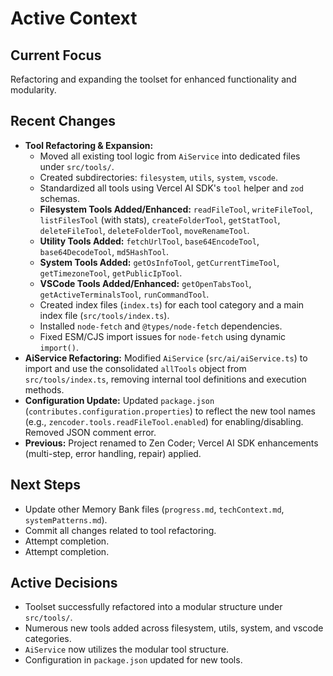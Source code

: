 # Active Context

## Current Focus
Refactoring and expanding the toolset for enhanced functionality and modularity.

## Recent Changes
- **Tool Refactoring & Expansion:**
    - Moved all existing tool logic from `AiService` into dedicated files under `src/tools/`.
    - Created subdirectories: `filesystem`, `utils`, `system`, `vscode`.
    - Standardized all tools using Vercel AI SDK's `tool` helper and `zod` schemas.
    - **Filesystem Tools Added/Enhanced:** `readFileTool`, `writeFileTool`, `listFilesTool` (with stats), `createFolderTool`, `getStatTool`, `deleteFileTool`, `deleteFolderTool`, `moveRenameTool`.
    - **Utility Tools Added:** `fetchUrlTool`, `base64EncodeTool`, `base64DecodeTool`, `md5HashTool`.
    - **System Tools Added:** `getOsInfoTool`, `getCurrentTimeTool`, `getTimezoneTool`, `getPublicIpTool`.
    - **VSCode Tools Added/Enhanced:** `getOpenTabsTool`, `getActiveTerminalsTool`, `runCommandTool`.
    - Created index files (`index.ts`) for each tool category and a main index file (`src/tools/index.ts`).
    - Installed `node-fetch` and `@types/node-fetch` dependencies.
    - Fixed ESM/CJS import issues for `node-fetch` using dynamic `import()`.
- **AiService Refactoring:** Modified `AiService` (`src/ai/aiService.ts`) to import and use the consolidated `allTools` object from `src/tools/index.ts`, removing internal tool definitions and execution methods.
- **Configuration Update:** Updated `package.json` (`contributes.configuration.properties`) to reflect the new tool names (e.g., `zencoder.tools.readFileTool.enabled`) for enabling/disabling. Removed JSON comment error.
- **Previous:** Project renamed to Zen Coder; Vercel AI SDK enhancements (multi-step, error handling, repair) applied.

## Next Steps
- Update other Memory Bank files (`progress.md`, `techContext.md`, `systemPatterns.md`).
- Commit all changes related to tool refactoring.
- Attempt completion.
- Attempt completion.

## Active Decisions
- Toolset successfully refactored into a modular structure under `src/tools/`.
- Numerous new tools added across filesystem, utils, system, and vscode categories.
- `AiService` now utilizes the modular tool structure.
- Configuration in `package.json` updated for new tools.